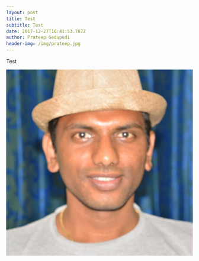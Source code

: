 ```yaml
---
layout: post
title: Test
subtitle: Test
date: 2017-12-27T16:41:53.787Z
author: Prateep Gedupudi
header-img: /img/prateep.jpg
---
```

Test

![Test](/img/prateep.jpg)
